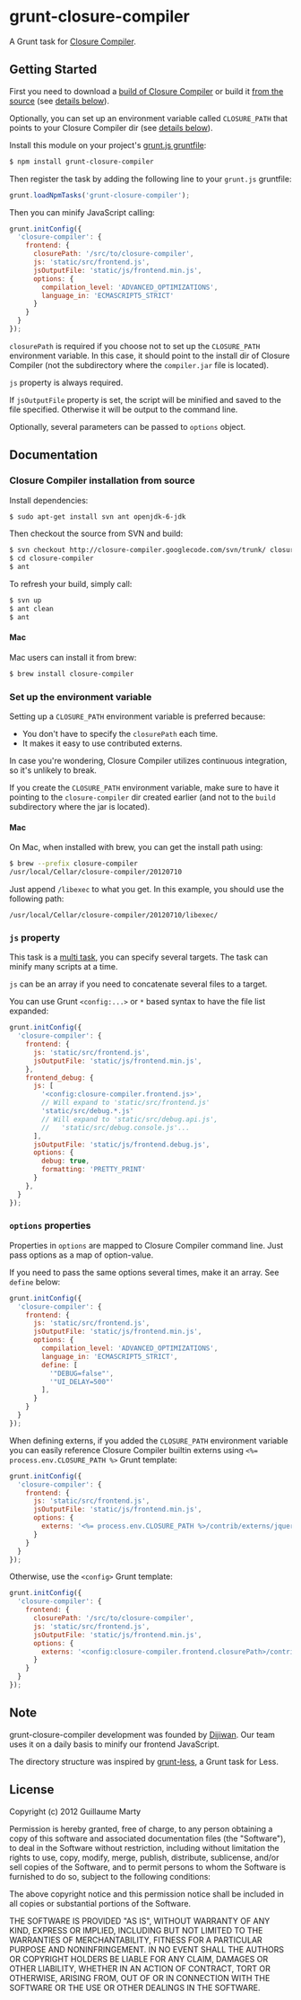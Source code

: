# grunt-closure-compiler

A Grunt task for [Closure Compiler](https://developers.google.com/closure/compiler/).

## Getting Started

First you need to download a [build of Closure Compiler](http://code.google.com/p/closure-compiler/downloads/list) or build it [from the source](http://code.google.com/p/closure-compiler/source/checkout) (see [details below](#closure-compiler-installation-from-source)).

Optionally, you can set up an environment variable called `CLOSURE_PATH` that points to your Closure Compiler dir (see [details below](#set-up-the-environment-variable)).

Install this module on your project's [grunt.js gruntfile](https://github.com/cowboy/grunt/blob/master/docs/getting_started.md):
```bash
$ npm install grunt-closure-compiler
```

Then register the task by adding the following line to your `grunt.js` gruntfile:
```javascript
grunt.loadNpmTasks('grunt-closure-compiler');
```

Then you can minify JavaScript calling:
```javascript
grunt.initConfig({
  'closure-compiler': {
    frontend: {
      closurePath: '/src/to/closure-compiler',
      js: 'static/src/frontend.js',
      jsOutputFile: 'static/js/frontend.min.js',
      options: {
        compilation_level: 'ADVANCED_OPTIMIZATIONS',
        language_in: 'ECMASCRIPT5_STRICT'
      }
    }
  }
});
```

`closurePath` is required if you choose not to set up the `CLOSURE_PATH` environment variable. In this case, it should point to the install dir of Closure Compiler (not the subdirectory where the `compiler.jar` file is located).

`js` property is always required.

If `jsOutputFile` property is set, the script will be minified and saved to the file specified. Otherwise it will be output to the command line.

Optionally, several parameters can be passed to `options` object.

## Documentation

### Closure Compiler installation from source

Install dependencies:
```bash
$ sudo apt-get install svn ant openjdk-6-jdk
```

Then checkout the source from SVN and build:
```bash
$ svn checkout http://closure-compiler.googlecode.com/svn/trunk/ closure-compiler
$ cd closure-compiler
$ ant
```

To refresh your build, simply call:
```bash
$ svn up
$ ant clean
$ ant
```

#### Mac

Mac users can install it from brew:
```bash
$ brew install closure-compiler
```

### Set up the environment variable

Setting up a `CLOSURE_PATH` environment variable is preferred because:

* You don't have to specify the `closurePath` each time.
* It makes it easy to use contributed externs.

In case you're wondering, Closure Compiler utilizes continuous integration, so it's unlikely to break.

If you create the `CLOSURE_PATH` environment variable, make sure to have it pointing to the `closure-compiler` dir created earlier (and not to the `build` subdirectory where the jar is located).

#### Mac

On Mac, when installed with brew, you can get the install path using:
```bash
$ brew --prefix closure-compiler
/usr/local/Cellar/closure-compiler/20120710
```

Just append `/libexec` to what you get. In this example, you should use the following path:
```
/usr/local/Cellar/closure-compiler/20120710/libexec/
```

### `js` property

This task is a [multi task](https://github.com/cowboy/grunt/blob/master/docs/types_of_tasks.md), you can specify several targets. The task can minify many scripts at a time.

`js` can be an array if you need to concatenate several files to a target.

You can use Grunt `<config:...>` or `*` based syntax to have the file list expanded:
```javascript
grunt.initConfig({
  'closure-compiler': {
    frontend: {
      js: 'static/src/frontend.js',
      jsOutputFile: 'static/js/frontend.min.js',
    },
    frontend_debug: {
      js: [
        '<config:closure-compiler.frontend.js>',
        // Will expand to 'static/src/frontend.js'
        'static/src/debug.*.js'
        // Will expand to 'static/src/debug.api.js',
        //   'static/src/debug.console.js'...
      ],
      jsOutputFile: 'static/js/frontend.debug.js',
      options: {
        debug: true,
        formatting: 'PRETTY_PRINT'
      }
    },
  }
});
```

### `options` properties

Properties in `options` are mapped to Closure Compiler command line. Just pass options as a map of option-value.

If you need to pass the same options several times, make it an array. See `define` below:
```javascript
grunt.initConfig({
  'closure-compiler': {
    frontend: {
      js: 'static/src/frontend.js',
      jsOutputFile: 'static/js/frontend.min.js',
      options: {
        compilation_level: 'ADVANCED_OPTIMIZATIONS',
        language_in: 'ECMASCRIPT5_STRICT',
        define: [
          '"DEBUG=false"',
          '"UI_DELAY=500"'
        ],
      }
    }
  }
});
```

When defining externs, if you added the `CLOSURE_PATH` environment variable you can easily reference Closure Compiler builtin externs using `<%= process.env.CLOSURE_PATH %>` Grunt template:
```javascript
grunt.initConfig({
  'closure-compiler': {
    frontend: {
      js: 'static/src/frontend.js',
      jsOutputFile: 'static/js/frontend.min.js',
      options: {
        externs: '<%= process.env.CLOSURE_PATH %>/contrib/externs/jquery-1.7.js',
      }
    }
  }
});
```

Otherwise, use the `<config>` Grunt template:
```javascript
grunt.initConfig({
  'closure-compiler': {
    frontend: {
      closurePath: '/src/to/closure-compiler',
      js: 'static/src/frontend.js',
      jsOutputFile: 'static/js/frontend.min.js',
      options: {
        externs: '<config:closure-compiler.frontend.closurePath>/contrib/externs/jquery-1.7.js'
      }
    }
  }
});
```

## Note

grunt-closure-compiler development was founded by [Dijiwan](http://www.dijiwan.com/). Our team uses it on a daily basis to minify our frontend JavaScript.

The directory structure was inspired by [grunt-less](https://github.com/jharding/grunt-less), a Grunt task for Less.

## License

Copyright (c) 2012 Guillaume Marty

Permission is hereby granted, free of charge, to any person
obtaining a copy of this software and associated documentation
files (the "Software"), to deal in the Software without
restriction, including without limitation the rights to use,
copy, modify, merge, publish, distribute, sublicense, and/or sell
copies of the Software, and to permit persons to whom the
Software is furnished to do so, subject to the following
conditions:

The above copyright notice and this permission notice shall be
included in all copies or substantial portions of the Software.

THE SOFTWARE IS PROVIDED "AS IS", WITHOUT WARRANTY OF ANY KIND,
EXPRESS OR IMPLIED, INCLUDING BUT NOT LIMITED TO THE WARRANTIES
OF MERCHANTABILITY, FITNESS FOR A PARTICULAR PURPOSE AND
NONINFRINGEMENT. IN NO EVENT SHALL THE AUTHORS OR COPYRIGHT
HOLDERS BE LIABLE FOR ANY CLAIM, DAMAGES OR OTHER LIABILITY,
WHETHER IN AN ACTION OF CONTRACT, TORT OR OTHERWISE, ARISING
FROM, OUT OF OR IN CONNECTION WITH THE SOFTWARE OR THE USE OR
OTHER DEALINGS IN THE SOFTWARE.
